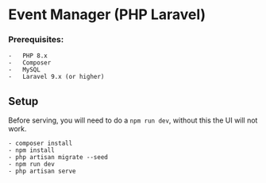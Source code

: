 # Event Manager (PHP Laravel)
 ### Prerequisites: 
	-   PHP 8.x
	-   Composer
	-   MySQL
	-   Laravel 9.x (or higher)

##  Setup
Before serving, you will need to do a `npm run dev`, without this the UI will not work.

	- composer install
	- npm install
	- php artisan migrate --seed
	- npm run dev
	- php artisan serve